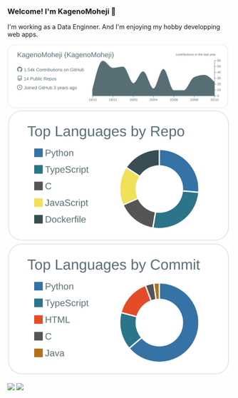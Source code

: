 ### Welcome! I'm KagenoMoheji 👋

I'm working as a Data Enginner.
And I'm enjoying my hobby developping web apps.

[![](https://raw.githubusercontent.com/KagenoMoheji/KagenoMoheji/main/profile-summary-card-output/default/0-profile-details.svg)](https://github.com/vn7n24fzkq/github-profile-summary-cards)
[![](https://raw.githubusercontent.com/KagenoMoheji/KagenoMoheji/main/profile-summary-card-output/default/1-repos-per-language.svg)](https://github.com/vn7n24fzkq/github-profile-summary-cards)
[![](https://raw.githubusercontent.com/KagenoMoheji/KagenoMoheji/main/profile-summary-card-output/default/2-most-commit-language.svg)](https://github.com/vn7n24fzkq/github-profile-summary-cards)

[![](https://github-readme-stats.vercel.app/api?username=KagenoMoheji)](https://github.com/anuraghazra/github-readme-stats)
[![](https://github-readme-stats.vercel.app/api/top-langs/?username=KagenoMoheji&layout=default)](https://github.com/anuraghazra/github-readme-stats)